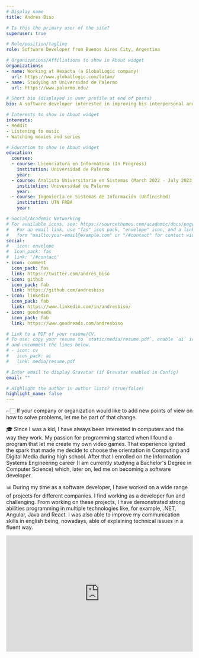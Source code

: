 ```yaml
---
# Display name
title: Andrés Biso

# Is this the primary user of the site?
superuser: true

# Role/position/tagline
role: Software Developer from Buenos Aires City, Argentina

# Organizations/Affiliations to show in About widget
organizations:
- name: Working at Hexacta (a GlobalLogic company)
  url: https://www.globallogic.com/latam/
- name: Studying at Universidad de Palermo
  url: https://www.palermo.edu/

# Short bio (displayed in user profile at end of posts)
bio: A software developer interested in improving his interpersonal and technical skills

# Interests to show in About widget
interests:
- Reddit
- Listening to music
- Watching movies and series

# Education to show in About widget
education:
  courses:
  - course: Licenciatura en Informática (In Progress)
    institution: Universidad de Palermo
    year:
  - course: Analista Universitario en Sistemas (March 2022 - July 2023)
    institution: Universidad de Palermo
    year:
  - course: Ingeniería en Sistemas de Información (Unfinished)
    institution: UTN FRBA
    year:

# Social/Academic Networking
# For available icons, see: https://sourcethemes.com/academic/docs/page-builder/#icons
#   For an email link, use "fas" icon pack, "envelope" icon, and a link in the
#   form "mailto:your-email@example.com" or "/#contact" for contact widget.
social:
# - icon: envelope
#  icon_pack: fas
#  link: '/#contact'
- icon: comment
  icon_pack: fas
  link: https://twitter.com/andres_biso
- icon: github
  icon_pack: fab
  link: https://github.com/andresbiso
- icon: linkedin
  icon_pack: fab
  link: https://www.linkedin.com/in/andresbiso/
- icon: goodreads
  icon_pack: fab
  link: https://www.goodreads.com/andresbiso

# Link to a PDF of your resume/CV.
# To use: copy your resume to `static/media/resume.pdf`, enable `ai` icons in `params.toml`, 
# and uncomment the lines below.
# - icon: cv
#   icon_pack: ai
#   link: media/resume.pdf

# Enter email to display Gravatar (if Gravatar enabled in Config)
email: ""

# Highlight the author in author lists? (true/false)
highlight_name: false
---
```

👉🏻 If your company or organization would like to add new points of view on how to solve problems, let me be part of that change.

🎓 Since I was a kid, I have always been interested in computers and the way they work. My passion for programming started when I found a program that let me create my own video games. That experience ignited the spark that made me decide to choose the orientation in Computing and Digital Media during high school. After that I enrolled on the Information Systems Engineering career (I am currently studying a Bachelor's Degree in Computer Science) which, later on, led me on becoming a software developer.

📊 During my time as a software developer, I have worked on a wide range of projects for different companies. I find working as a developer fun and challenging. From working on these projects, I have demonstrated strong abilities programming in multiple technologies like, for example, .NET, Angular, Java and React. I was also able to improve my communication skills in english being, nowadays, able of explaining technical issues in a fluent way.

<style>
.video-container { 
  position: relative; 
  padding-bottom: 56.25%; 
  padding-top: 30px; 
  height: 0; 
  overflow: hidden; 
}

.video-container iframe, .video-container object, .video-container embed { 
  position: absolute; 
  top: 0; 
  left: 0; 
  width: 100%; 
  height: 100%;
}
</style>

<div class="video-container">
  <iframe
  width="560"
  height="315"
  src="https://www.youtube.com/embed/Wz8zCM9fIDc" frameborder="0"
  allow="accelerometer; autoplay; encrypted-media; gyroscope; picture-in-picture"
  allowfullscreen>
  </iframe>
</div>
